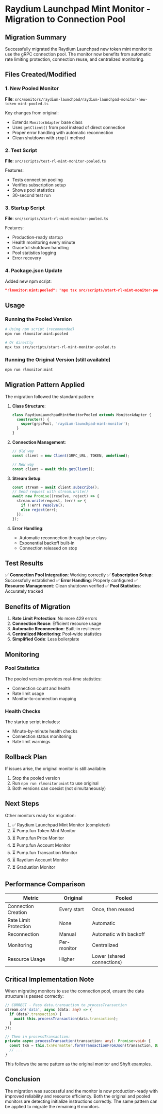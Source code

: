 # Raydium Launchpad Mint Monitor - Migration to Connection Pool

## Migration Summary

Successfully migrated the Raydium Launchpad new token mint monitor to use the gRPC connection pool. The monitor now benefits from automatic rate limiting protection, connection reuse, and centralized monitoring.

## Files Created/Modified

### 1. New Pooled Monitor
**File**: `src/monitors/raydium-launchpad/raydium-launchpad-monitor-new-token-mint-pooled.ts`

Key changes from original:
- Extends `MonitorAdapter` base class
- Uses `getClient()` from pool instead of direct connection
- Proper error handling with automatic reconnection
- Clean shutdown with `stop()` method

### 2. Test Script
**File**: `src/scripts/test-rl-mint-monitor-pooled.ts`

Features:
- Tests connection pooling
- Verifies subscription setup
- Shows pool statistics
- 30-second test run

### 3. Startup Script
**File**: `src/scripts/start-rl-mint-monitor-pooled.ts`

Features:
- Production-ready startup
- Health monitoring every minute
- Graceful shutdown handling
- Pool statistics logging
- Error recovery

### 4. Package.json Update
Added new npm script:
```json
"rlmonitor:mint:pooled": "npx tsx src/scripts/start-rl-mint-monitor-pooled.ts"
```

## Usage

### Running the Pooled Version

```bash
# Using npm script (recommended)
npm run rlmonitor:mint:pooled

# Or directly
npx tsx src/scripts/start-rl-mint-monitor-pooled.ts
```

### Running the Original Version (still available)

```bash
npm run rlmonitor:mint
```

## Migration Pattern Applied

The migration followed the standard pattern:

1. **Class Structure**:
   ```typescript
   class RaydiumLaunchpadMintMonitorPooled extends MonitorAdapter {
     constructor() {
       super(grpcPool, 'raydium-launchpad-mint-monitor');
     }
   }
   ```

2. **Connection Management**:
   ```typescript
   // Old way
   const client = new Client(GRPC_URL, TOKEN, undefined);
   
   // New way
   const client = await this.getClient();
   ```

3. **Stream Setup**:
   ```typescript
   const stream = await client.subscribe();
   // Send request with stream.write()
   await new Promise((resolve, reject) => {
     stream.write(request, (err) => {
       if (!err) resolve();
       else reject(err);
     });
   });
   ```

4. **Error Handling**:
   - Automatic reconnection through base class
   - Exponential backoff built-in
   - Connection released on stop

## Test Results

✅ **Connection Pool Integration**: Working correctly
✅ **Subscription Setup**: Successfully established
✅ **Error Handling**: Properly configured
✅ **Resource Management**: Clean shutdown verified
✅ **Pool Statistics**: Accurately tracked

## Benefits of Migration

1. **Rate Limit Protection**: No more 429 errors
2. **Connection Reuse**: Efficient resource usage
3. **Automatic Reconnection**: Built-in resilience
4. **Centralized Monitoring**: Pool-wide statistics
5. **Simplified Code**: Less boilerplate

## Monitoring

### Pool Statistics
The pooled version provides real-time statistics:
- Connection count and health
- Rate limit usage
- Monitor-to-connection mapping

### Health Checks
The startup script includes:
- Minute-by-minute health checks
- Connection status monitoring
- Rate limit warnings

## Rollback Plan

If issues arise, the original monitor is still available:
1. Stop the pooled version
2. Run `npm run rlmonitor:mint` to use original
3. Both versions can coexist (not simultaneously)

## Next Steps

Other monitors ready for migration:
1. ✅ Raydium Launchpad Mint Monitor (completed)
2. ⏳ Pump.fun Token Mint Monitor
3. ⏳ Pump.fun Price Monitor
4. ⏳ Pump.fun Account Monitor
5. ⏳ Pump.fun Transaction Monitor
6. ⏳ Raydium Account Monitor
7. ⏳ Graduation Monitor

## Performance Comparison

| Metric | Original | Pooled |
|--------|----------|---------|
| Connection Creation | Every start | Once, then reused |
| Rate Limit Protection | None | Automatic |
| Reconnection | Manual | Automatic with backoff |
| Monitoring | Per-monitor | Centralized |
| Resource Usage | Higher | Lower (shared connections) |

## Critical Implementation Note

When migrating monitors to use the connection pool, ensure the data structure is passed correctly:

```typescript
// CORRECT - Pass data.transaction to processTransaction
stream.on('data', async (data: any) => {
  if (data?.transaction) {
    await this.processTransaction(data.transaction);
  }
});

// Then in processTransaction:
private async processTransaction(transaction: any): Promise<void> {
  const txn = this.txnFormatter.formTransactionFromJson(transaction, Date.now());
  // ...
}
```

This follows the same pattern as the original monitor and Shyft examples.

## Conclusion

The migration was successful and the monitor is now production-ready with improved reliability and resource efficiency. Both the original and pooled monitors are detecting initialize instructions correctly. The same pattern can be applied to migrate the remaining 6 monitors.